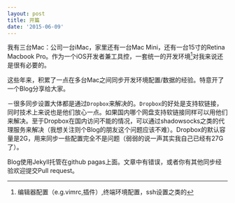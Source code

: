 ```yaml
---
layout: post
title: 开篇
date: '2015-06-09'
---
```


我有三台Mac：公司一台iMac，家里还有一台Mac Mini，还有一台15寸的Retina Macbook Pro。作为一个iOS开发者兼工具控，一套统一的开发环境[^1]对我来说还是很有必要的。

这些年来，积累了一点在多台Mac之间同步开发环境配置/数据的经验。特意开了一个Blog分享给大家。

－很多同步设置大体都是通过`Dropbox`来解决的。`Dropbox`的好处是支持软链接，同时技术上来说也是他们放心一点。如果国内哪个网盘支持软链接同样可以用他们来解决。至于Dropbox在国内访问不能的情况，可以通过shadowsocks之类的代理服务来解决（我想关注则个Blog的朋友这个问题应该不难）。Dropbox的默认容量是2G，用来同步一些配置完全不是问题（弱弱的说一声其实我自己已经有27G了）。

Blog使用Jekyll托管在github pagas上面。文章中有错误，或者你有其他同步经验欢迎提交Pull request。

[^1]:	编辑器配置（e.g.vimrc,插件）,终端环境配置，ssh设置之类的
